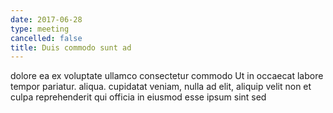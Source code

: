 ```yaml
---
date: 2017-06-28
type: meeting
cancelled: false
title: Duis commodo sunt ad
---
```

dolore ea ex voluptate ullamco consectetur commodo Ut in occaecat labore tempor pariatur. aliqua. cupidatat veniam, nulla ad elit, aliquip velit non et culpa reprehenderit qui officia in eiusmod esse ipsum sint sed
